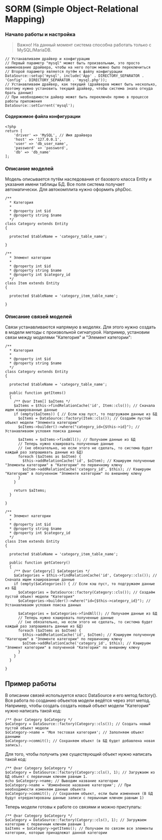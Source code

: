 # SORM (Simple Object-Relational Mapping)

### Начало работы и настройка

> Важно! На данный момент система способна работать только с MySQL/MariaDB.

```
// Устанавливаем драйвер и конфигурацию
// Первый параметр "mysql" может быть произвольным, это просто наименование драйвера, чтобы на него потом можно было переключиться
// Второй параметр является путём к файлу конфигурации
DataSource::setup('mysql', include('App' . DIRECTORY_SEPARATOR . 'Config' . DIRECTORY_SEPARATOR . 'mysql.php'));
// Устанавливаем драйвер, как текущий (драйверов может быть несколько, поэтому нужно установить текущий драйвер, чтобы система знала откуда брать данные)
// При необходимости дайвер может быть переключён прямо в процессе работы приложения
DataSource::setCurrent('mysql');
```

#### Содержимое файла конфигурации

```
<?php
return [
    'driver' => 'MySQL', // Имя драйвера
    'host' => '127.0.0.1',
    'user' => 'db_user_name',
    'password' => 'password',
    'db' => 'db_name'
];
```

### Описание моделей 

Модель описывается путём наследования от базового класса Entity и указания имени таблицы БД. 
Все поля система получает автоматически. Для автокомплита нужно оформить phpDoc.

```
/**
  * Категория
  * 
  * @property int $id
  * @property string $name
  */
class Category extends Entity 
{
  
  protected $tableName = 'category_table_name';
  
}

/**
  * Элемент категории
  *
  * @property int $id
  * @property string $name
  * @property int $category_id
  */
class Item extends Entity 
{
  
  protected $tableName = 'category_item_table_name';
  
}
```

### Описание связей моделей

Связи устанавливаются напрямую в моделях. Для этого нужно создать в модели методы с произвольной сигнатурой.
Например, установим связи между моделями "Категория" и "Элемент категории":

```
/**
  * Категория
  * 
  * @property int $id
  * @property string $name
  */
class Category extends Entity 
{
  
  protected $tableName = 'category_table_name';
  
  public function getItems() 
  {
    /** @var Item[] $aItems */
    $aItems = $this->findRelationCache('id', Item::cls()); // Сначала ищем кэшированные данные
    if (empty($aItems)) { // Если кэш пуст, то подгружаем данные из БД
      $oItems = DataSource::factory(Item::cls()); // Создаём пустой объект модели "Элемента категории"
      $oItems->builder()->where("category_id={$this->id}"); // Устанавливаем условия поиска данных
      
      $aItems = $oItems->findAll(); // Получаем данные из БД
      // Теперь нужно кэшировать полученные данные
      // (не обязательно, но если этого не сделать, то система будет каждый раз запрашивать данные из БД)
      foreach ($aItems as $oItem) {
        $this->addRelationCache('id', $oItem); // Кэшируем полученные "Элементы категории" в "Категории" по первичному ключу
        $oItem->addRelationCache('category_id', $this); // Кэшируем "Категорию" в полученном "Элементе категории" по внешнему ключу
      }
    }
    
    return $aItems;
  }
  
}

/**
  * Элемент категории
  *
  * @property int $id
  * @property string $name
  * @property int $category_id
  */
class Item extends Entity 
{
  
  protected $tableName = 'category_item_table_name';
  
  public function getCateory() 
  {
    /** @var Category[] $aCategories */
    $aCategories = $this->findRelationCache('id', Category::cls()); // Сначала ищем кэшированные данные
    if (empty($aCategories)) { // Если кэш пуст, то подгружаем данные из БД
      $oCategories = DataSource::factory(Category::cls()); // Создаём пустой объект модели "Категория"
      $oCategories->builder()->where("id={$this->category_id}"); // Устанавливаем условия поиска данных
      
      $aCategories = $oCategories->findAll(); // Получаем данные из БД
      // Теперь нужно кэшировать полученные данные
      // (не обязательно, но если этого не сделать, то система будет каждый раз запрашивать данные из БД)
      foreach ($aItems as $oItem) {
        $this->addRelationCache('id', $oItem); // Кэшируем полученную "Категорию" в "Элементе категории" по первичному ключу
        $oItem->addRelationCache('category_id', $this); // Кэшируем "Элемент категории" в полученной "Категории" по внешнему ключу
      }
    }
  }
  
}
```

## Пример работы

В описании связей используется класс DataSource и его метод factory(). Вся работа по созданию объектов модели ведётся через этот метод.
Например, чтобы создать создать новый объект модели "Категория" нужно написать такой код:

```
/** @var Category $oCategory */
$oCategory = DataSource::factory(Category::cls()); // Создать новый пустой объект модели
$oCategory->name = 'Моя тестовая категория'; // Заполняем объект данными
$oCategory->commit(); // Сохраняем объект (в БД будет добавлена новая запись).
```

Для того, чтобы получить уже существующий объект нужно написать такой код:

```
/** @var Category $oCategory */
$oCategory = DataSource::factory(Category::cls(), 1); // Загружаем из БД объект с первичным ключем равным 1.
echo $oCategory->name; // Выводим название категории
$oCategory->name = 'Изменённое название категории'; // При необходимости изменяем данные объекта
$oCategory->commit(); // Сохраняем объект, если были изменения (В БД будут отредактированы данные записи с первычным ключем равным 1)
```

Теперь модели готовы к работе со связями и можно приступать:

```
/** @var Category $oCategory */
$oCategory = DataSource::factory(Catgory::cls(), 1); // Загружаем категорию с первичным ключем равным 1
$aItems = $oCategory->getItems(); // Получаем по связям все элементы категории, которые принадлежат данной категории
```

